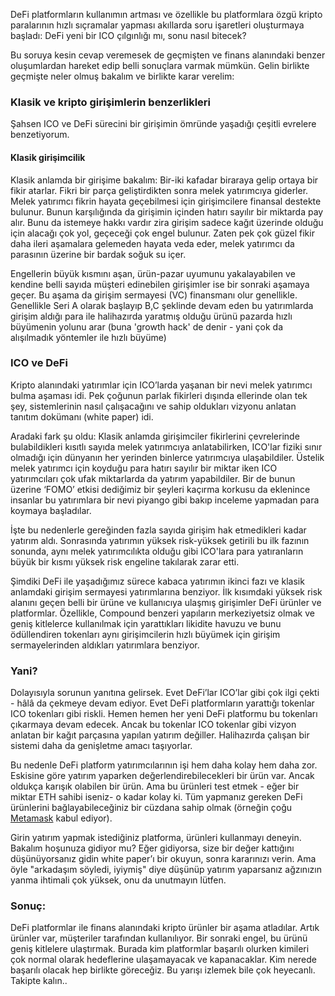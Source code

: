 DeFi platformların kullanımın artması ve özellikle bu platformlara özgü kripto paralarının hızlı sıçramalar yapması akıllarda soru işaretleri oluşturmaya başladı: DeFi yeni bir ICO çılgınlığı mı, sonu nasıl bitecek?

Bu soruya kesin cevap veremesek de geçmişten ve finans alanındaki benzer oluşumlardan hareket edip belli sonuçlara varmak mümkün. Gelin birlikte geçmişte neler olmuş bakalım ve birlikte karar verelim: 

### Klasik ve kripto girişimlerin benzerlikleri

Şahsen ICO ve DeFi sürecini bir girişimin ömründe yaşadığı çeşitli evrelere benzetiyorum. 


#### Klasik girişimcilik

Klasik anlamda bir girişime bakalım: Bir-iki kafadar biraraya gelip ortaya bir fikir atarlar. Fikri bir parça geliştirdikten sonra melek yatırımcıya giderler. Melek yatırımcı fikrin hayata geçebilmesi için girişimcilere finansal destekte bulunur. Bunun karşılığında da girişimin içinden hatırı sayılır bir miktarda pay alır. Bunu da istemeye hakkı vardır zira girişim sadece kağıt üzerinde olduğu için alacağı çok yol, geçeceği çok engel bulunur. Zaten pek çok güzel fikir daha ileri aşamalara gelemeden hayata veda eder, melek yatırımcı da parasının üzerine bir bardak soğuk su içer. 

Engellerin büyük kısmını aşan, ürün-pazar uyumunu yakalayabilen ve kendine belli sayıda müşteri edinebilen girişimler ise bir sonraki aşamaya geçer. Bu aşama da girişim sermayesi (VC) finansmanı olur genellikle. Genellikle Seri A olarak başlayıp B,C şeklinde devam eden bu yatırımlarda girişim aldığı para ile halihazırda yaratmış olduğu ürünü pazarda hızlı büyümenin yolunu arar (buna 'growth hack' de denir - yani çok da alışılmadık yöntemler ile hızlı büyüme)

### ICO ve DeFi
Kripto alanındaki yatırımlar için ICO’larda yaşanan bir nevi melek yatırımcı bulma aşaması idi. Pek çoğunun parlak fikirleri dışında ellerinde olan tek şey, sistemlerinin nasıl çalışacağını ve sahip oldukları vizyonu anlatan tanıtım dokümanı (white paper) idi. 

Aradaki fark şu oldu: Klasik anlamda girişimciler fikirlerini çevrelerinde bulabildikleri kısıtlı sayıda melek yatırımcıya anlatabilirken, ICO'lar fiziki sınır olmadığı için dünyanın her yerinden binlerce yatırımcıya ulaşabildiler. Üstelik melek yatırımcı için koyduğu para hatırı sayılır bir miktar iken ICO yatırımcıları çok ufak miktarlarda da yatırım yapabildiler. Bir de bunun üzerine ‘FOMO’ etkisi dediğimiz bir şeyleri kaçırma korkusu da eklenince insanlar bu yatırımlara bir nevi piyango gibi bakıp inceleme yapmadan para koymaya başladılar.

İşte bu nedenlerle gereğinden fazla sayıda girişim hak etmedikleri kadar yatırım aldı. Sonrasında yatırımın yüksek risk-yüksek getirili bu ilk fazının sonunda, aynı melek yatırımcılıkta olduğu gibi ICO'lara para yatıranların büyük bir kısmı yüksek risk engeline takılarak zarar etti. 

Şimdiki DeFi ile yaşadığımız sürece kabaca yatırımın ikinci fazı ve klasik anlamdaki girişim sermayesi yatırımlarına benziyor. İlk kısımdaki yüksek risk alanını geçen belli bir ürüne ve kullanıcıya ulaşmış girişimler DeFi ürünler ve platformlar. Özellikle, Compound benzeri yapıların merkeziyetsiz olmak ve geniş kitlelerce kullanılmak için yarattıkları likidite havuzu ve bunu ödüllendiren tokenları aynı girişimcilerin hızlı büyümek için girişim sermayelerinden aldıkları yatırımlara benziyor. 

### Yani?

Dolayısıyla sorunun yanıtına gelirsek. Evet DeFi’lar ICO’lar gibi çok ilgi çekti - hâlâ da çekmeye devam ediyor. Evet DeFi platformların yarattığı tokenlar ICO tokenları gibi riskli. Hemen hemen her yeni DeFi platformu bu tokenları çıkarmaya devam edecek. Ancak bu tokenlar ICO tokenlar gibi vizyon anlatan bir kağıt parçasına yapılan yatırım değiller. Halihazırda çalışan bir sistemi daha da genişletme amacı taşıyorlar. 

Bu nedenle DeFi platform yatırımcılarının işi hem daha kolay hem daha zor. Eskisine göre yatırım yaparken değerlendirebilecekleri bir ürün var. Ancak oldukça karışık olabilen bir ürün. Ama bu ürünleri test etmek - eğer bir miktar ETH sahibi iseniz- o kadar kolay ki. Tüm yapmanız gereken DeFi ürünlerini bağlayabileceğiniz bir cüzdana sahip olmak (örneğin çoğu [Metamask](https://metamask.io/) kabul ediyor). 

Girin yatırım yapmak istediğiniz platforma, ürünleri kullanmayı deneyin. Bakalım hoşunuza gidiyor mu? Eğer gidiyorsa, size bir değer kattığını düşünüyorsanız gidin white paper’ı bir okuyun, sonra kararınızı verin. Ama öyle "arkadaşım söyledi, iyiymiş" diye düşünüp yatırım yaparsanız ağzınızın yanma ihtimali çok yüksek, onu da unutmayın lütfen. 

### Sonuç: 
DeFi platformlar ile finans alanındaki kripto ürünler bir aşama atladılar. Artık ürünler var, müşteriler tarafından kullanılıyor. Bir sonraki engel, bu ürünü geniş kitlelere ulaştırmak. Burada kim platformlar başarılı olurken kimileri çok normal olarak hedeflerine ulaşamayacak ve kapanacaklar. Kim nerede başarılı olacak hep birlikte göreceğiz. Bu yarışı izlemek bile çok heyecanlı. Takipte kalın.. 
